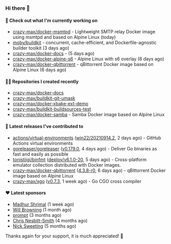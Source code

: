 ### Hi there 👋

#### 👷 Check out what I'm currently working on

- [crazy-max/docker-msmtpd](https://github.com/crazy-max/docker-msmtpd) - Lightweight SMTP relay Docker image using msmtpd and based on Alpine Linux (today)
- [moby/buildkit](https://github.com/moby/buildkit) - concurrent, cache-efficient, and Dockerfile-agnostic builder toolkit (3 days ago)
- [crazy-max/docker-docs](https://github.com/crazy-max/docker-docs) -  (5 days ago)
- [crazy-max/docker-alpine-s6](https://github.com/crazy-max/docker-alpine-s6) - Alpine Linux with s6 overlay (6 days ago)
- [crazy-max/docker-qbittorrent](https://github.com/crazy-max/docker-qbittorrent) - qBittorrent Docker image based on Alpine Linux (6 days ago)

#### 👨‍💻 Repositories I created recently

- [crazy-max/docker-docs](https://github.com/crazy-max/docker-docs)
- [crazy-max/buildkit-git-umask](https://github.com/crazy-max/buildkit-git-umask)
- [crazy-max/docker-xbake-ext-demo](https://github.com/crazy-max/docker-xbake-ext-demo)
- [crazy-max/buildkit-buildsources-test](https://github.com/crazy-max/buildkit-buildsources-test)
- [crazy-max/docker-samba](https://github.com/crazy-max/docker-samba) - Samba Docker image based on Alpine Linux

#### 🚀 Latest releases I've contributed to

- [actions/virtual-environments](https://github.com/actions/virtual-environments) ([win22/20210914.2](https://github.com/actions/virtual-environments/releases/tag/win22%2F20210914.2), 2 days ago) - GitHub Actions virtual environments
- [goreleaser/goreleaser](https://github.com/goreleaser/goreleaser) ([v0.179.0](https://github.com/goreleaser/goreleaser/releases/tag/v0.179.0), 4 days ago) - Deliver Go binaries as fast and easily as possible
- [tonistiigi/binfmt](https://github.com/tonistiigi/binfmt) ([deploy/v6.1.0-20](https://github.com/tonistiigi/binfmt/releases/tag/deploy%2Fv6.1.0-20), 5 days ago) - Cross-platform emulator collection distributed with Docker images.
- [crazy-max/docker-qbittorrent](https://github.com/crazy-max/docker-qbittorrent) ([4.3.8-r0](https://github.com/crazy-max/docker-qbittorrent/releases/tag/4.3.8-r0), 6 days ago) - qBittorrent Docker image based on Alpine Linux
- [crazy-max/xgo](https://github.com/crazy-max/xgo) ([v0.7.3](https://github.com/crazy-max/xgo/releases/tag/v0.7.3), 1 week ago) - Go CGO cross compiler

#### ❤️ Latest sponsors
- [Madhur Shrimal](https://github.com/shrimalmadhur) (1 week ago)
- [Will Browning](https://github.com/willbrowningme) (1 month ago)
- [prompt](https://github.com/pr-mpt) (3 months ago)
- [Chris Nesbitt-Smith](https://github.com/chrisns) (4 months ago)
- [Nick Sweeting](https://github.com/pirate) (5 months ago)

Thanks again for your support, it is much appreciated! 🙏
